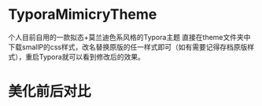 # TyporaMimicryTheme
个人目前自用的一款拟态+莫兰迪色系风格的Typora主题
直接在theme文件夹中下载smallP的css样式，改名替换原版的任一样式即可（如有需要记得存档原版样式），重启Typora就可以看到修改后的效果。
<br/>
# 美化前后对比
